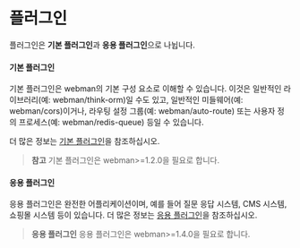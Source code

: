 # 플러그인
플러그인은 **기본 플러그인**과 **응용 플러그인**으로 나뉩니다.

#### 기본 플러그인
기본 플러그인은 webman의 기본 구성 요소로 이해할 수 있습니다. 이것은 일반적인 라이브러리(예: webman/think-orm)일 수도 있고, 일반적인 미들웨어(예: webman/cors)이거나, 라우팅 설정 그룹(예: webman/auto-route) 또는 사용자 정의 프로세스(예: webman/redis-queue) 등일 수 있습니다.

더 많은 정보는 [기본 플러그인](plugin/base.md)을 참조하십시오.

> **참고**
> 기본 플러그인은 webman>=1.2.0을 필요로 합니다.

#### 응용 플러그인
응용 플러그인은 완전한 어플리케이션이며, 예를 들어 질문 응답 시스템, CMS 시스템, 쇼핑몰 시스템 등이 있습니다.
더 많은 정보는 [응용 플러그인](app/app.md)을 참조하십시오.

> **응용 플러그인**
> 응용 플러그인은 webman>=1.4.0을 필요로 합니다.
